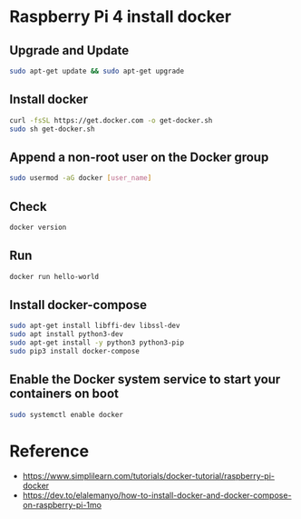 # Raspberry Pi 4 install docker

## Upgrade and Update
```bash
sudo apt-get update && sudo apt-get upgrade
```

## Install docker
```bash
curl -fsSL https://get.docker.com -o get-docker.sh
sudo sh get-docker.sh
```

## Append a non-root user on the Docker group
```bash
sudo usermod -aG docker [user_name]
```

## Check
```bash
docker version
```

## Run
```bash
docker run hello-world
```

## Install docker-compose
```bash
sudo apt-get install libffi-dev libssl-dev
sudo apt install python3-dev
sudo apt-get install -y python3 python3-pip
sudo pip3 install docker-compose
```

## Enable the Docker system service to start your containers on boot
```bash
sudo systemctl enable docker
```

# Reference
* https://www.simplilearn.com/tutorials/docker-tutorial/raspberry-pi-docker
* https://dev.to/elalemanyo/how-to-install-docker-and-docker-compose-on-raspberry-pi-1mo